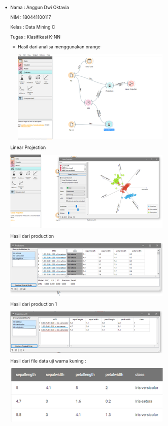 - Nama : Anggun Dwi Oktavia

  NIM : 180441100117 

  Kelas : Data Mining C

  Tugas : Klasifikasi K-NN

  
  
  - Hasil dari analisa menggunakan orange
  
    ![](assets\images\1.PNG)
  
  Linear Projection
  
  ![](assets\images\2.PNG)
  
  Hasil dari production
  
  ![](assets\images\3.PNG)
  
  Hasil dari production 1
  
  ![](assets\images\4.PNG)
  
  
  
  Hasil dari file data uji warna kuning : 
  
  ![](assets\images\5.PNG)